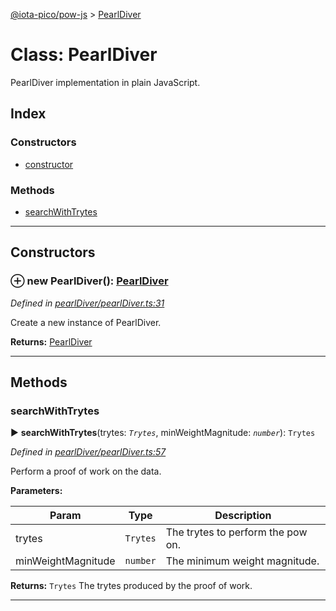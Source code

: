 [@iota-pico/pow-js](../README.md) > [PearlDiver](../classes/pearldiver.md)



# Class: PearlDiver


PearlDiver implementation in plain JavaScript.

## Index

### Constructors

* [constructor](pearldiver.md#constructor)


### Methods

* [searchWithTrytes](pearldiver.md#searchwithtrytes)



---
## Constructors
<a id="constructor"></a>


### ⊕ **new PearlDiver**(): [PearlDiver](pearldiver.md)


*Defined in [pearlDiver/pearlDiver.ts:31](https://github.com/iotaeco/iota-pico-pow-js/blob/227964e/src/pearlDiver/pearlDiver.ts#L31)*



Create a new instance of PearlDiver.




**Returns:** [PearlDiver](pearldiver.md)

---


## Methods
<a id="searchwithtrytes"></a>

###  searchWithTrytes

► **searchWithTrytes**(trytes: *`Trytes`*, minWeightMagnitude: *`number`*): `Trytes`



*Defined in [pearlDiver/pearlDiver.ts:57](https://github.com/iotaeco/iota-pico-pow-js/blob/227964e/src/pearlDiver/pearlDiver.ts#L57)*



Perform a proof of work on the data.


**Parameters:**

| Param | Type | Description |
| ------ | ------ | ------ |
| trytes | `Trytes`   |  The trytes to perform the pow on. |
| minWeightMagnitude | `number`   |  The minimum weight magnitude. |





**Returns:** `Trytes`
The trytes produced by the proof of work.






___


